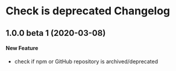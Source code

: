 # Check is deprecated Changelog

## 1.0.0 beta 1 (2020-03-08)
#### New Feature
- check if npm or GitHub repository is archived/deprecated

